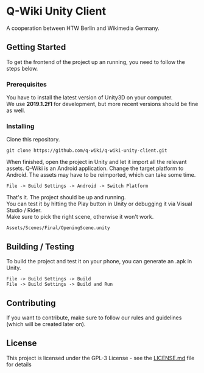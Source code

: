 # Q-Wiki Unity Client

A cooperation between HTW Berlin and Wikimedia Germany.

## Getting Started

To get the frontend of the project up an running, you need to follow the steps below.

### Prerequisites

You have to install the latest version of Unity3D on your computer.<br/>
We use <b>2019.1.2f1</b> for development, but more recent versions should be fine as well.

### Installing

Clone this repository.

```
git clone https://github.com/q-wiki/q-wiki-unity-client.git
```

When finished, open the project in Unity and let it import all the relevant assets.
Q-Wiki is an Android application. Change the target platform to Android. The assets may have to be reimported, which can take some time.

```
File -> Build Settings -> Android -> Switch Platform
```

That's it. The project should be up and running.<br/>
You can test it by hitting the Play button in Unity or debugging it via Visual Studio / Rider.<br/>
Make sure to pick the right scene, otherwise it won't work.

```
Assets/Scenes/Final/OpeningScene.unity
```

## Building / Testing

To build the project and test it on your phone, you can generate an .apk in Unity.

```
File -> Build Settings -> Build
File -> Build Settings -> Build and Run
```

## Contributing

If you want to contribute, make sure to follow our rules and guidelines (which will be created later on).

## License

This project is licensed under the GPL-3 License - see the [LICENSE.md](LICENSE.md) file for details
